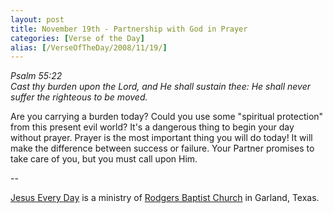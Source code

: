 ```yaml
---
layout: post
title: November 19th - Partnership with God in Prayer
categories: [Verse of the Day]
alias: [/VerseOfTheDay/2008/11/19/]
---
```


_Psalm 55:22  
Cast thy burden upon the Lord, and He shall sustain thee: He shall
never suffer the righteous to be moved._

Are you carrying a burden today? Could you use some "spiritual
protection" from this present evil world? It's a dangerous thing to
begin your day without prayer. Prayer is the most important thing you
will do today! It will make the difference between success or failure.
Your Partner promises to take care of you, but you must call upon
Him.

 --

<a href=http://jesuseveryday.net>Jesus Every Day</a> is a ministry of <a href=http://rodgersbaptist.net>Rodgers Baptist Church</a> in Garland, Texas.
